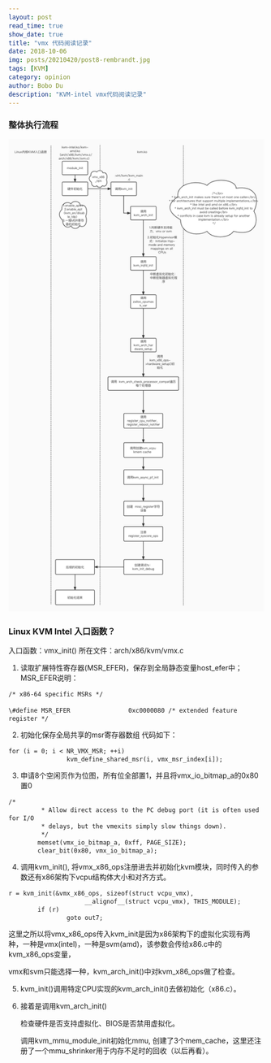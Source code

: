 ```yaml
---
layout: post
read_time: true
show_date: true
title: "vmx 代码阅读记录"
date: 2018-10-06
img: posts/20210420/post8-rembrandt.jpg
tags: [KVM]
category: opinion
author: Bobo Du
description: "KVM-intel vmx代码阅读记录"
---
```


### 整体执行流程

![KVM流程图](./assets/img/posts/kvm/KVM流程图.jpg)

### Linux KVM Intel 入口函数？
入口函数：vmx_init()
所在文件：arch/x86/kvm/vmx.c

1. 读取扩展特性寄存器(MSR_EFER)，保存到全局静态变量host_efer中；
MSR_EFER说明：
   
```
/* x86-64 specific MSRs */

\#define MSR_EFER                0xc0000080 /* extended feature register */
```

2. 初始化保存全局共享的msr寄存器数组
代码如下：
   
```
for (i = 0; i < NR_VMX_MSR; ++i)
                kvm_define_shared_msr(i, vmx_msr_index[i]);
```   

3. 申请8个空闲页作为位图，所有位全部置1，并且将vmx_io_bitmap_a的0x80置0

```
/*
         * Allow direct access to the PC debug port (it is often used for I/O
         * delays, but the vmexits simply slow things down).
         */
        memset(vmx_io_bitmap_a, 0xff, PAGE_SIZE);
        clear_bit(0x80, vmx_io_bitmap_a);
```



4. 调用kvm_init(), 将vmx_x86_ops注册进去并初始化kvm模块，同时传入的参数还有x86架构下vcpu结构体大小和对齐方式。

```
r = kvm_init(&vmx_x86_ops, sizeof(struct vcpu_vmx),
                     __alignof__(struct vcpu_vmx), THIS_MODULE);
        if (r)
                goto out7;
```

这里之所以将vmx_x86_ops传入kvm_init是因为x86架构下的虚拟化实现有两种，一种是vmx(intel)，一种是svm(amd)，该参数会传给x86.c中的kvm_x86_ops变量，

vmx和svm只能选择一种，kvm_arch_init()中对kvm_x86_ops做了检查。

5. kvm_init()调用特定CPU实现的kvm_arch_init()去做初始化（x86.c）。

6. 接着是调用kvm_arch_init()

   检查硬件是否支持虚拟化、BIOS是否禁用虚拟化。

   调用kvm_mmu_module_init初始化mmu, 创建了3个mem_cache，这里还注册了一个mmu_shrinker用于内存不足时的回收（以后再看）。

